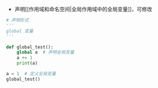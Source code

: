 - 声明[[作用域和命名空间|全局作用域中的全局变量]]，可修改
```python
# 声明形式
'''
global 变量
'''

def global_test():  
    global a  # 声明全局变量
    a += 1
    print(a)

a = 1  # 定义全局变量
global_test()
```
